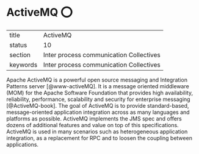 # ActiveMQ :o:


|          |                                         |
| -------- | --------------------------------------- |
| title    | ActiveMQ                                | 
| status   | 10                                      |
| section  | Inter process communication Collectives |
| keywords | Inter process communication Collectives |



Apache ActiveMQ is a powerful open source messaging and Integration
Patterns server [@www-activeMQ]. It is a message oriented
middleware (MOM) for the Apache Software Foundation that provides high
availability, reliability, performance, scalability and security for
enterprise messaging [@ActiveMQ-book]. The goal of ActiveMQ is to
provide standard-based, message-oriented application integration
across as many languages and platforms as possible. ActiveMQ
implements the JMS spec and offers dozens of additional features and
value on top of this specifications. ActiveMQ is used in many
scenarios such as heterogeneous application integration, as a
replacement for RPC and to loosen the coupling between applications.
     
